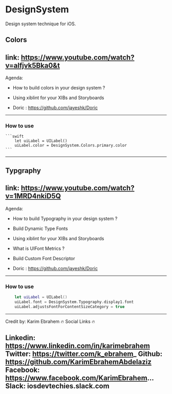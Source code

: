 # DesignSystem
Design system technique for iOS.

##  Colors

link: https://www.youtube.com/watch?v=alfjvk5Bka0&t
---
Agenda: 
- How to build colors in your design system ?
- Using xiblint for your XIBs and Storyboards

- Doric : https://github.com/jayeshk/Doric
-----

### How to use 
    ```swift
        let uiLabel = UILabel()
        uiLabel.color = DesignSystem.Colors.primary.color
    ```
----

##  Typgraphy

link: https://www.youtube.com/watch?v=1MRD4nkiD5Q
---
Agenda: 
- How to build Typography in your design system ?
- Build Dynamic Type Fonts
- Using xiblint for your XIBs and Storyboards
- What is UIFont Metrics ?
- Build Custom Font Descriptor 

- Doric : https://github.com/jayeshk/Doric
-----
### How to use
```swift
    let uiLabel = UILabel()
    uiLabel.font = DesignSystem.Typography.display1.font
    uiLabel.adjustsFontForContentSizeCategory = true
```
 

----

Credit by: Karim Ebrahem
🔥 Social Links  🔥

Linkedin: https://www.linkedin.com/in/karimebrahem
Twitter: https://twitter.com/k_ebrahem_
Github: https://github.com/KarimEbrahemAbdelaziz
Facebook: https://www.facebook.com/KarimEbrahem...
Slack: iosdevtechies.slack.com
-------------
